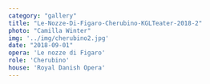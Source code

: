 ```yaml
---
category: "gallery"
title: "Le-Nozze-Di-Figaro-Cherubino-KGLTeater-2018-2"
photo: "Camilla Winter"
img: '../img/cherubino2.jpg'
date: "2018-09-01"
opera: 'Le nozze di Figaro'
role: 'Cherubino'
house: 'Royal Danish Opera'
---
```

